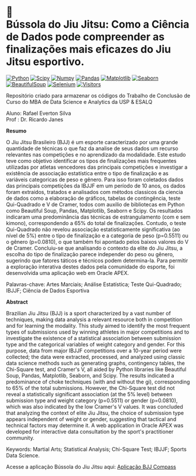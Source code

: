 # 🥋<br>Bússola do Jiu Jitsu: Como a Ciência de Dados pode compreender as finalizações mais eficazes do Jiu Jitsu esportivo. 
 
[![Python](https://img.shields.io/badge/Python-3776AB?style=for-the-badge&logo=python&logoColor=white)](URL_RELEVANTE_PYTHON) [![Scipy](https://img.shields.io/badge/SciPy-8CA2CA?style=for-the-badge&logo=scipy&logoColor=white)](URL_RELEVANTE_SCIPY) [![Numpy](https://img.shields.io/badge/Numpy-013243?style=for-the-badge&logo=numpy&logoColor=white)](URL_RELEVANTE_NUMPY) [![Pandas](https://img.shields.io/badge/Pandas-150458?style=for-the-badge&logo=pandas&logoColor=white)](URL_RELEVANTE_PANDAS) [![Matplotlib](https://img.shields.io/badge/Matplotlib-2F4D5C?style=for-the-badge&logo=matplotlib&logoColor=white)](URL_RELEVANTE_MATPLOTLIB) [![Seaborn](https://img.shields.io/badge/Seaborn-3C9A69?style=for-the-badge&logo=seaborn&logoColor=white)](URL_RELEVANTE_SEABORN) [![BeautifulSoup](https://img.shields.io/badge/BeautifulSoup-2C8F3D?style=for-the-badge&logo=beautifulsoup&logoColor=white)](URL_RELEVANTE_BEAUTIFULSOUP) [![Selenium](https://img.shields.io/badge/Selenium-43B02A?style=for-the-badge&logo=selenium&logoColor=white)](URL_RELEVANTE_SELENIUM) [![Visitors](https://komarev.com/ghpvc/?username=rafaelesilva&color=green)](https://github.com/rafaelesilva/BJJ)

Repositório criado para armazenar os códigos do Trabalho de Conclusão de Curso do MBA de Data Science e Analytics da USP & ESALQ

Aluno: Rafael Everton Silva <br>
Prof : Dr. Ricardo Janes

<strong> Resumo </strong>

O Jiu Jitsu Brasileiro (BJJ) é um esporte caracterizado por uma grande quantidade de técnicas o que faz da analise de seus dados um recurso relevantes nas competições e no aprendizado da modalidade. Este estudo teve como objetivo identificar os tipos de finalizações mais frequentes utilizadas por atletas vencedores das principais competições e investigar a existência de associação estatística entre o tipo de finalização e as variáveis categoricas de peso e gênero. Para isso foram coletados dados das principais competições da IBJJF em um período de 10 anos, os dados foram extraidos, tratados e analisados com métodos classicos da ciencia de dados como a elaboração de gráficos, tabelas de contingência, teste Qui-Quadrado e V de Cramer, todos com auxilio de bibliotecas em Python como Beautiful Soup, Pandas, Matplotlib, Seaborn e Scipy. Os resultados indicaram uma predominância das técnicas de estrangulamento (com e sem kimono), correspondendo a 65% do total de finalizações. Contudo, o teste Qui-Quadrado não revelou associação estatisticamente significativa (ao nível de 5%) entre o tipo de finalização e a categoria de peso (p=0.5511) ou o gênero (p=0.0810), o que também foi apontado pelos baixos valores do V de Cramer. Concluiu-se que analisando o contexto da elite do Jiu Jitsu, a escolha do tipo de finalização parece independer do peso ou gênero, sugerindo que fatores táticos e técnicos podem determina-la. Para permitir a exploração interativa destes dados pela comunidade do esporte, foi desenvolvida uma aplicação web em Oracle APEX.

Palavras-chave: Artes Marciais; Análise Estatística; Teste Qui-Quadrado; IBJJF; Ciência de Dados Esportiva

<strong> Abstract </strong>

Brazilian Jiu Jitsu (BJJ) is a sport characterized by a vast number of techniques, making data analysis a relevant resource both in competition and for learning the modality. This study aimed to identify the most frequent types of submissions used by winning athletes in major competitions and to investigate the existence of a statistical association between submission type and the categorical variables of weight category and gender. For this purpose, data from major IBJJF competitions over a 10-year period were collected; the data were extracted, processed, and analyzed using classic data science methods such as generating graphs, contingency tables, the Chi-Square test, and Cramer's V, all aided by Python libraries like Beautiful Soup, Pandas, Matplotlib, Seaborn, and Scipy. The results indicated a predominance of choke techniques (with and without the gi), corresponding to 65% of the total submissions. However, the Chi-Square test did not reveal a statistically significant association (at the 5% level) between submission type and weight category (p=0.5511) or gender (p=0.0810), which was also indicated by the low Cramer's V values. It was concluded that analyzing the context of elite Jiu Jitsu, the choice of submission type appears independent of weight or gender, suggesting that tactical and technical factors may determine it. A web application in Oracle APEX was developed for interactive data consultation by the sport's practitioner community.

Keywords:  Martial Arts; Statistical Analysis; Chi-Square Test; IBJJF; Sports Data Science.

Acesse a aplicação Bússola do Jiu Jitsu aqui: [Aplicação BJJ Compass](https://apex.oracle.com/pls/apex/r/rafalab/bjj249731/home)
